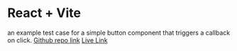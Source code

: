 # React + Vite
 an example test case for a simple button component that triggers a callback on click.
 [Github repo link](https://github.com/kayes360/react-testing)
[Live Link](https://magnificent-bubblegum-9a2744.netlify.app/)